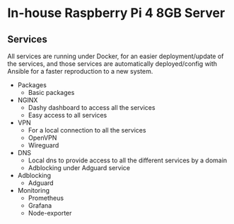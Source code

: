 # In-house Raspberry Pi 4 8GB Server

## Services

All services are running under Docker, for an easier deployment/update of the services, and those services are automatically deployed/config with Ansible for a faster reproduction to a new system.

- Packages
    - Basic packages
- NGINX
    - Dashy dashboard to access all the services
    - Easy access to all services
- VPN
    - For a local connection to all the services
    - OpenVPN
    - Wireguard
- DNS
    - Local dns to provide access to all the different services by a domain
    - Adblocking under Adguard service
- Adblocking
    - Adguard
- Monitoring
    - Prometheus
    - Grafana
    - Node-exporter